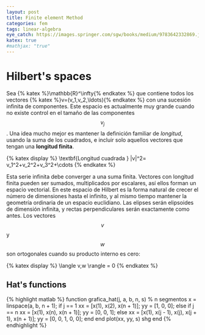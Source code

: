 ```yaml
---
layout: post
title: Finite element Method
categories: fem
tags: linear-algebra
eye_catch: https://images.springer.com/sgw/books/medium/9783642332869.jpg
katex: true
#mathjax: "true"
---
```


<!--more-->

# Hilbert's spaces

Sea {% katex %}\mathbb{R}^\infty{% endkatex %} que contiene todos los vectores {% katex %}v=(v_1,v_2,\ldots){% endkatex %} con una sucesión infinita de componentes. Este espacio es actualmente muy grande cuando no existe control en el tamaño de las componentes $$v_j$$. Una idea mucho mejor es mantener la definición familiar de *longitud*, usando la suma de los cuadrados, e incluir solo aquellos vectores que tengan una **longitud finita**.

{% katex display %}
\textbf{Longitud cuadrada } \|v\|^2= v_1^2+v_2^2+v_3^2+\cdots
{% endkatex %}

Esta serie infinita debe converger a una suma finita. Vectores con longitud finita pueden ser sumados, multiplicados por escalares, así ellos forman un espacio vectorial. En este espacio de Hilbert es la forma natural de crecer el número de dimensiones hasta el infinito, y al mismo tiempo mantener la geometría ordinaria de un espacio euclidiano. Las elipses serán elipsoides de dimensión infinita, y rectas perpendiculares serán exactamente como antes. Los vectores $$v$$ y $$w$$ son ortogonales cuando su producto interno es cero:

{% katex display %}
\langle v,w \rangle = 0
{% endkatex %}

## Hat's functions

{% highlight matlab %}
function grafica_hat(j, a, b, n, s)
% n segmentos
x = linspace(a, b, n + 1);
if j == 1
    xx = [x(1), x(2), x(n + 1)];
    yy = [1, 0, 0];
else
    if j == n
        xx = [x(1), x(n), x(n + 1)];
        yy = [0, 0, 1];
    else
        xx = [x(1), x(j - 1), x(j), x(j + 1), x(n + 1)];
        yy = [0, 0, 1, 0, 0];
    end
end
plot(xx, yy, s)
shg
end
{% endhighlight %}